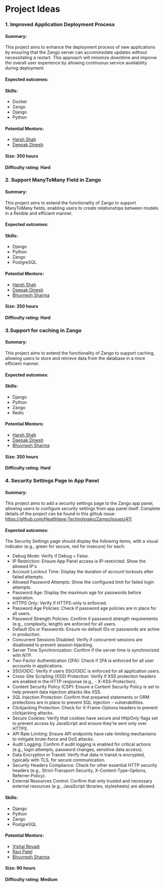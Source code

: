 # Project Ideas

### 1. Improved Application Deployment Process

#### Summary:
This project aims to enhance the deployment process of new applications by ensuring that the Zango server can accommodate updates without necessitating a restart. This approach will minimize downtime and improve the overall user experience by allowing continuous service availability during deployment.

#### Expected outcomes:

#### Skills:
- Docker
- Zango
- Django
- Python

#### Potential Mentors:
- [Harsh Shah](https://github.com/shahharsh176)
- [Deepak Dinesh](https://github.com/deepakdinesh1123)

#### Size: 350 hours

#### Difficulty rating: Hard



### 2. Support ManyToMany Field in Zango

#### Summary:
This project aims to extend the functionality of Zango to support ManyToMany fields, enabling users to create relationships between models in a flexible and efficient manner.

#### Expected outcomes:

#### Skills:
- Django
- Python
- Zango
- PostgreSQL

#### Potential Mentors:
- [Harsh Shah](https://github.com/shahharsh176)
- [Deepak Dinesh](https://github.com/deepakdinesh1123)
- [Bhuvnesh Sharma](https://github.com/devilsautumn)

#### Size: 350 hours

#### Difficulty rating: Hard



### 3.Support for caching in Zango

#### Summary:
This project aims to extend the functionality of Zango to support caching, allowing users to store and retrieve data from the database in a more efficient manner.

#### Expected outcomes:

#### Skills:
- Django
- Python
- Zango
- Redis

#### Potential Mentors:
- [Harsh Shah](https://github.com/shahharsh176)
- [Deepak Dinesh](https://github.com/deepakdinesh1123)
- [Bhuvnesh Sharma](https://github.com/devilsautumn)

#### Size: 350 hours

#### Difficulty rating: Hard



### 4. Security Settings Page in App Panel

#### Summary:
This project aims to add a security settings page to the Zango app panel, allowing users to configure security settings from app panel itself.
Complete details of the project can be found in this github issue: https://github.com/Healthlane-Technologies/Zango/issues/411

#### Expected outcomes:
The Security Settings page should display the following items, with a visual indicator (e.g., green for secure, red for insecure) for each:

- Debug Mode: Verify if Debug = False.
- IP Restriction: Ensure App Panel access is IP-restricted. Show the allowed IP's
- Account Lockout Time: Display the duration of account lockouts after failed attempts.
- Allowed Password Attempts: Show the configured limit for failed login attempts.
- Password Age: Display the maximum age for passwords before expiration.
- HTTPS Only: Verify if HTTPS-only is enforced.
- Password Age Policies: Check if password age policies are in place for all users.
- Password Strength Policies: Confirm if password strength requirements (e.g., complexity, length) are enforced for all users.
- Default IDs or Passwords: Ensure no default IDs or passwords are active in production.
- Concurrent Sessions Disabled: Verify if concurrent sessions are disallowed to prevent session hijacking.
- Server Time Synchronization: Confirm if the server time is synchronized with NTP.
- Two-Factor Authentication (2FA): Check if 2FA is enforced for all user accounts in applications.
- SSO/OIDC: Verify if users SSO/OIDC is enforced for all application users.
- Cross-Site Scripting (XSS) Protection: Verify if XSS protection headers are enabled in the HTTP response (e.g., - X-XSS-Protection).
- Content Security Policy (CSP): Ensure a Content Security Policy is set to help prevent data injection attacks like XSS.
- SQL Injection Protection: Confirm that prepared statements or ORM protections are in place to prevent SQL injection - vulnerabilities.
- Clickjacking Protection: Check for X-Frame-Options headers to prevent clickjacking attacks.
- Secure Cookies: Verify that cookies have secure and HttpOnly flags set to prevent access by JavaScript and ensure they’re sent only over HTTPS.
- API Rate Limiting: Ensure API endpoints have rate-limiting mechanisms to mitigate brute-force and DoS attacks.
- Audit Logging: Confirm if audit logging is enabled for critical actions (e.g., login attempts, password changes, sensitive data access).
- Data Encryption in Transit: Verify that data in transit is encrypted, typically with TLS, for secure communication.
- Security Headers Compliance: Check for other essential HTTP security headers (e.g., Strict-Transport-Security, X-Content-Type-Options, Referrer-Policy).
- External Resources Control: Confirm that only trusted and necessary external resources (e.g., JavaScript libraries, stylesheets) are allowed.

#### Skills:
- Django
- Python
- Zango
- PostgreSQL

#### Potential Mentors:
- [Vishal Revadi](https://github.com/vishal-revadi)
- [Ravi Patel](https://github.com/sukuna28)
- [Bhuvnesh Sharma](https://github.com/devilsautumn)

#### Size: 90 hours

#### Difficulty rating: Medium